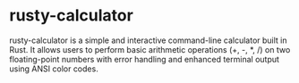 # rusty-calculator
rusty-calculator is a simple and interactive command-line calculator built in Rust. It allows users to perform basic arithmetic operations (+, -, *, /) on two floating-point numbers with error handling and enhanced terminal output using ANSI color codes.
